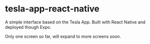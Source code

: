 # tesla-app-react-native
A simple interface based on the Tesla App. Built with React Native and deployed though Expo.


Only one screen so far, will expand to more screens soon. 
